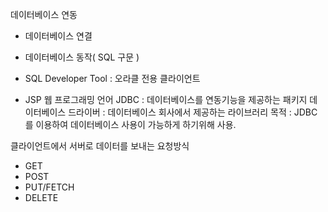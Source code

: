 데이터베이스 연동
  - 데이터베이스 연결
  - 데이터베이스 동작( SQL 구문 )

  - SQL Developer Tool : 오라클 전용 클라이언트
  
  - JSP 웹 프로그래밍 언어 
      JDBC : 데이터베이스를 연동기능을 제공하는 패키지
      데이터베이스 드라이버 : 데이터베이스 회사에서 제공하는 라이브러리
      목적 : JDBC를 이용하여 데이터베이스 사용이 가능하게 하기위해 사용.

클라이언트에서 서버로 데이터를 보내는 요청방식

  - GET
  - POST
  - PUT/FETCH
  - DELETE


